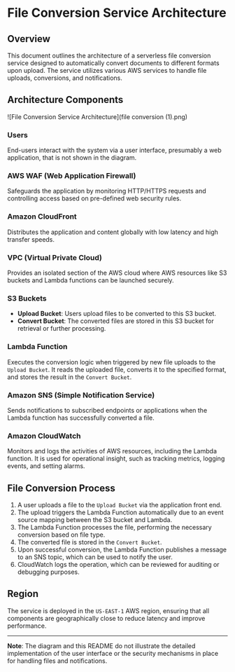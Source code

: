 # File Conversion Service Architecture

## Overview
This document outlines the architecture of a serverless file conversion service designed to automatically convert documents to different formats upon upload. The service utilizes various AWS services to handle file uploads, conversions, and notifications.

## Architecture Components

![File Conversion Service Architecture](file conversion (1).png)

### Users
End-users interact with the system via a user interface, presumably a web application, that is not shown in the diagram.

### AWS WAF (Web Application Firewall)
Safeguards the application by monitoring HTTP/HTTPS requests and controlling access based on pre-defined web security rules.

### Amazon CloudFront
Distributes the application and content globally with low latency and high transfer speeds.

### VPC (Virtual Private Cloud)
Provides an isolated section of the AWS cloud where AWS resources like S3 buckets and Lambda functions can be launched securely.

### S3 Buckets
- **Upload Bucket**: Users upload files to be converted to this S3 bucket.
- **Convert Bucket**: The converted files are stored in this S3 bucket for retrieval or further processing.

### Lambda Function
Executes the conversion logic when triggered by new file uploads to the `Upload Bucket`. It reads the uploaded file, converts it to the specified format, and stores the result in the `Convert Bucket`.

### Amazon SNS (Simple Notification Service)
Sends notifications to subscribed endpoints or applications when the Lambda function has successfully converted a file.

### Amazon CloudWatch
Monitors and logs the activities of AWS resources, including the Lambda function. It is used for operational insight, such as tracking metrics, logging events, and setting alarms.

## File Conversion Process
1. A user uploads a file to the `Upload Bucket` via the application front end.
2. The upload triggers the Lambda Function automatically due to an event source mapping between the S3 bucket and Lambda.
3. The Lambda Function processes the file, performing the necessary conversion based on file type.
4. The converted file is stored in the `Convert Bucket`.
5. Upon successful conversion, the Lambda Function publishes a message to an SNS topic, which can be used to notify the user.
6. CloudWatch logs the operation, which can be reviewed for auditing or debugging purposes.

## Region
The service is deployed in the `US-EAST-1` AWS region, ensuring that all components are geographically close to reduce latency and improve performance.

---

**Note**: The diagram and this README do not illustrate the detailed implementation of the user interface or the security mechanisms in place for handling files and notifications.
